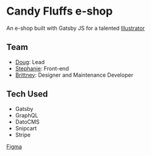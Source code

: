 # Candy Fluffs e-shop
An e-shop built with Gatsby JS for a talented [Illustrator](https://www.instagram.com/candy_fluffs/)

## Team
- [Doug](https://github.com/daleinen7): Lead
- [Stephanie](https://github.com/mlisdev): Front-end
- [Brittney](https://sleepygallows.com/): Designer and Maintenance Developer

## Tech Used
- Gatsby
- GraphQL
- DatoCMS
- Snipcart
- Stripe

[Figma](https://www.figma.com/file/IndaqA3RP8qZew4yHcXYQI/candyFluffs?node-id=26%3A9)
